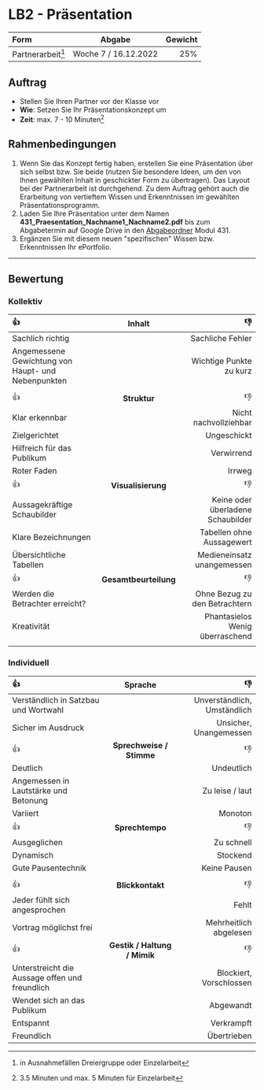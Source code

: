 # LB2 - Präsentation

**Form**          | **Abgabe** | **Gewicht**
:---              | :---:      | ---:
Partnerarbeit[^1] | Woche 7 / 16.12.2022    | 25%

[^1]: in Ausnahmefällen Dreiergruppe oder Einzelarbeit

## Auftrag

- Stellen Sie Ihren Partner vor der Klasse vor
- **Wie**: Setzen Sie Ihr Präsentationskonzept um
- **Zeit**: max. 7 - 10 Minuten[^2]

[^2]: 3.5 Minuten und max. 5 Minuten für Einzelarbeit

## Rahmenbedingungen

1. Wenn Sie das Konzept fertig haben, erstellen Sie eine Präsentation über sich selbst bzw. Sie beide (nutzen Sie besondere Ideen, um den von lhnen gewählten Inhalt in geschickter Form zu übertragen). Das Layout bei der Partnerarbeit ist durchgehend. Zu dem Auftrag gehört auch die Erarbeitung von vertieftem Wissen und Erkenntnissen im gewählten Präsentationsprogramm.
1. Laden Sie Ihre Präsentation unter dem Namen **431\_Praesentation\_Nachname1\_Nachname2.pdf** bis zum Abgabetermin auf Google Drive in den [Abgabeordner](https://drive.google.com/drive/folders/1pfW0csBesX65Eo1-StB_9OSj2Qg37QEM) Modul 431.
1. Ergänzen Sie mit diesem neuen "spezifischen" Wissen bzw. Erkenntnissen Ihr ePortfolio.

---

## Bewertung

### Kollektiv

:+1:                                               | Inhalt                | :-1:
:---                                               | :---:                 | ---:
Sachlich richtig                                   |                       | Sachliche Fehler
Angemessene Gewichtung von Haupt- und Nebenpunkten |                       | Wichtige Punkte zu kurz
                                                   |                       |  | Nebensächliche Punkte zu ausführlich
:+1:                                               | **Struktur**          | :-1:
Klar erkennbar                                     |                       | Nicht nachvollziehbar
Zielgerichtet                                      |                       | Ungeschickt
Hilfreich für das Publikum                         |                       | Verwirrend
Roter Faden                                        |                       | Irrweg
:+1:                                               | **Visualisierung**    | :-1:
Aussagekräftige Schaubilder                        |                       | Keine oder überladene Schaubilder
Klare Bezeichnungen                                |                       | Tabellen ohne Aussagewert
Übersichtliche Tabellen                            |                       | Medieneinsatz unangemessen
:+1:                                               | **Gesamtbeurteilung** | :-1:
Werden die Betrachter erreicht?                    |                       | Ohne Bezug zu den Betrachtern
Kreativität                                        |                       | Phantasielos Wenig überraschend
                                                   |                       |  | Löst wenig Zuhörerinteresse aus

### Individuell

:+1:                                           | Sprache                      | :-1:
:---                                           | :--:                         | ---:
Verständlich in Satzbau und Wortwahl           |                              | Unverständlich, Umständlich
Sicher im Ausdruck                             |                              | Unsicher, Unangemessen
:+1:                                           | **Sprechweise / Stimme**     | :-1:
Deutlich                                       |                              | Undeutlich
Angemessen in Lautstärke und Betonung          |                              | Zu leise / laut
Variiert                                       |                              | Monoton
:+1:                                           | **Sprechtempo**              | :-1:
Ausgeglichen                                   |                              | Zu schnell
Dynamisch                                      |                              | Stockend
Gute Pausentechnik                             |                              | Keine Pausen
                                               |                              |  | Blackouts
:+1:                                           | **Blickkontakt**             | :-1:
Jeder fühlt sich angesprochen                  |                              | Fehlt
Vortrag möglichst frei                         |                              | Mehrheitlich abgelesen
:+1:                                           | **Gestik / Haltung / Mimik** | :-1:
Unterstreicht die Aussage offen und freundlich |                              | Blockiert, Vorschlossen
Wendet sich an das Publikum                    |                              | Abgewandt
Entspannt                                      |                              | Verkrampft
Freundlich                                     |                              | Übertrieben

